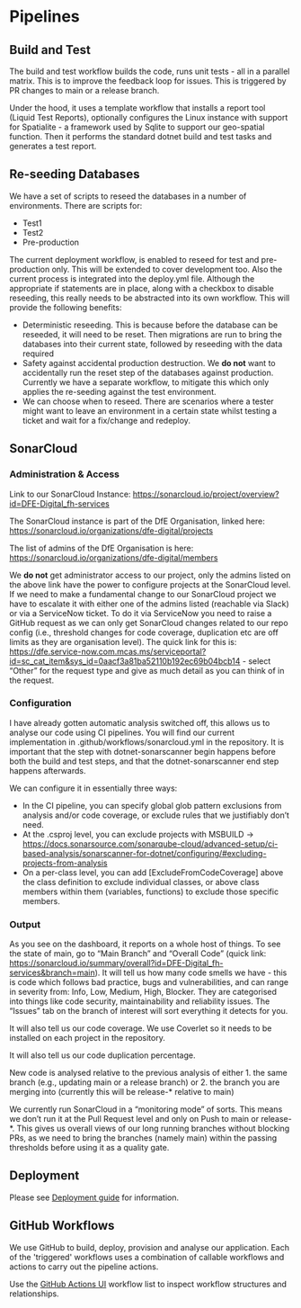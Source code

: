 # Pipelines

## Build and Test

The build and test workflow builds the code, runs unit tests - all in a parallel
matrix. This is to improve the feedback loop for issues. This is triggered by PR
changes to main or a release branch.

Under the hood, it uses a template workflow that installs a report tool (Liquid
Test Reports), optionally configures the Linux instance with support for
Spatialite - a framework used by Sqlite to support our geo-spatial function.
Then it performs the standard dotnet build and test tasks and generates a test
report.

## Re-seeding Databases

We have a set of scripts to reseed the databases in a number of environments. There are scripts for:

* Test1
* Test2
* Pre-production

The current deployment workflow, is enabled to reseed for test and
pre-production only. This will be extended to cover development too. Also the
current process is integrated into the deploy.yml file. Although the appropriate
if statements are in place, along with a checkbox to disable reseeding, this
really needs to be abstracted into its own workflow. This will provide the
following benefits:

* Deterministic reseeding. This is because before the database can be reseeded, it will need to be reset. Then migrations are run to bring the databases into their current state, followed by reseeding with the data required
* Safety against accidental production destruction. We **do not** want to accidentally run the reset step of the databases against production. Currently we have a separate workflow, to mitigate this which only applies the re-seeding against the test environment.
* We can choose when to reseed. There are scenarios where a tester might want to leave an environment in a certain state whilst testing a ticket and wait for a fix/change and redeploy.

## SonarCloud

### Administration & Access

Link to our SonarCloud Instance: <https://sonarcloud.io/project/overview?id=DFE-Digital_fh-services>

The SonarCloud instance is part of the DfE Organisation, linked here: <https://sonarcloud.io/organizations/dfe-digital/projects>

The list of admins of the DfE Organisation is here: <https://sonarcloud.io/organizations/dfe-digital/members>

We **do not** get administrator access to our project, only the admins listed on the above link have the power to configure projects at the SonarCloud level. If we need to make a fundamental change to our SonarCloud project we have to escalate it with either one of the admins listed (reachable via Slack) or via a ServiceNow ticket. To do it via ServiceNow you need to raise a GitHub request as we can only get SonarCloud changes related to our repo config (i.e., threshold changes for code coverage, duplication etc are off limits as they are organisation level). The quick link for this is: <https://dfe.service-now.com.mcas.ms/serviceportal?id=sc_cat_item&sys_id=0aacf3a81ba52110b192ec69b04bcb14> - select “Other” for the request type and give as much detail as you can think of in the request.

### Configuration

I have already gotten automatic analysis switched off, this allows us to analyse our code using CI pipelines. You will find our current implementation in .github/workflows/sonarcloud.yml in the repository. It is important that the step with dotnet-sonarscanner begin happens before both the build and test steps, and that the dotnet-sonarscanner end step happens afterwards.

We can configure it in essentially three ways:

* In the CI pipeline, you can specify global glob pattern exclusions from analysis and/or code coverage, or exclude rules that we justifiably don’t need.
* At the .csproj level, you can exclude projects with MSBUILD → <https://docs.sonarsource.com/sonarqube-cloud/advanced-setup/ci-based-analysis/sonarscanner-for-dotnet/configuring/#excluding-projects-from-analysis>
* On a per-class level, you can add [ExcludeFromCodeCoverage] above the class definition to exclude individual classes, or above class members within them (variables, functions) to exclude those specific members.

### Output

As you see on the dashboard, it reports on a whole host of things. To see the state of main, go to “Main Branch” and “Overall Code” (quick link: <https://sonarcloud.io/summary/overall?id=DFE-Digital_fh-services&branch=main>). It will tell us how many code smells we have - this is code which follows bad practice, bugs and vulnerabilities, and can range in severity from: Info, Low, Medium, High, Blocker. They are categorised into things like code security, maintainability and reliability issues. The “Issues” tab on the branch of interest will sort everything it detects for you.

It will also tell us our code coverage. We use Coverlet so it needs to be installed on each project in the repository.

It will also tell us our code duplication percentage.

New code is analysed relative to the previous analysis of either 1. the same branch (e.g., updating main or a release branch) or 2. the branch you are merging into (currently this will be release-\* relative to main)

We currently run SonarCloud in a “monitoring mode” of sorts. This means we don’t run it at the Pull Request level and only on Push to main or release-\*. This gives us overall views of our long running branches without blocking PRs, as we need to bring the branches (namely main) within the passing thresholds before using it as a quality gate.

## Deployment

Please see [Deployment guide](https://dfedigital.atlassian.net/wiki/spaces/FHGUW/pages/4329930754/Deployment+guide) for information.

## GitHub Workflows

We use GitHub to build, deploy, provision and analyse our application. Each of the 'triggered' workflows uses a combination of callable workflows and actions to carry out the pipeline actions.

Use the [GitHub Actions UI](https://github.com/DFE-Digital/fh-services/actions) workflow list to inspect workflow structures and relationships.